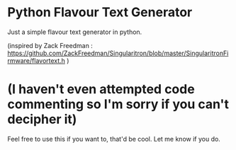 # Python Flavour Text Generator
Just a simple flavour text generator in python.

(inspired by Zack Freedman : https://github.com/ZackFreedman/Singularitron/blob/master/SingularitronFirmware/flavortext.h )

# (I haven't even attempted code commenting so I'm sorry if you can't decipher it)

Feel free to use this if you want to, that'd be cool. Let me know if you do.
